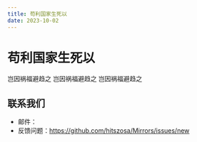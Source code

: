 ```yaml
---
title: 苟利国家生死以
date: 2023-10-02
---
```


# 苟利国家生死以

岂因祸福避趋之
岂因祸福避趋之
岂因祸福避趋之

## 联系我们

-   邮件：
-   反馈问题：<https://github.com/hitszosa/Mirrors/issues/new>
